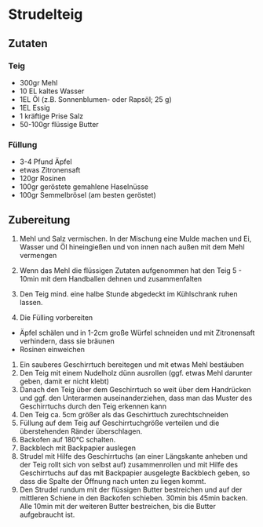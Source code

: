 # Strudelteig

## Zutaten

### Teig
- 300gr Mehl
- 10 EL kaltes Wasser
- 1EL Öl (z.B. Sonnenblumen- oder Rapsöl; 25 g)
- 1EL Essig
- 1 kräftige Prise Salz
- 50-100gr flüssige Butter

### Füllung
- 3-4 Pfund Äpfel
- etwas Zitronensaft
- 120gr Rosinen
- 100gr geröstete gemahlene Haselnüsse
- 100gr Semmelbrösel (am besten geröstet)

## Zubereitung

1. Mehl und Salz vermischen. In der Mischung eine Mulde machen und Ei, Wasser und Öl hineingießen und von
  innen nach außen mit dem Mehl vermengen
1. Wenn das Mehl die flüssigen Zutaten aufgenommen hat den Teig 5 - 10min mit dem Handballen dehnen und zusammenfalten
1. Den Teig mind. eine halbe Stunde abgedeckt im Kühlschrank ruhen lassen.

1. Die Fülling vorbereiten
  - Äpfel schälen und in 1-2cm große Würfel schneiden und mit Zitronensaft verhindern, dass sie bräunen
  - Rosinen einweichen
1. Ein sauberes Geschirrtuch bereitegen und mit etwas Mehl bestäuben
1. Den Teig mit einem Nudelholz dünn ausrollen (ggf. etwas Mehl darunter geben, damit er nicht klebt)
1. Danach den Teig über dem Geschirrtuch so weit über dem Handrücken und ggf. den Unterarmen auseinanderziehen, dass man das Muster des Geschirrtuchs durch den Teig erkennen kann
1. Den Teig ca. 5cm größer als das Geschirttuch zurechtschneiden
1. Füllung auf dem Teig auf Geschirrtuchgröße verteilen und die überstehenden Ränder überschlagen.
1. Backofen auf 180°C schalten.
1. Backblech mit Backpapier auslegen
1. Strudel mit Hilfe des Geschirrtuchs (an einer Längskante anheben und der Teig rollt sich von selbst auf) zusammenrollen und mit
  Hilfe des Geschirrtuchs auf das mit Backpapier ausgelegte Backblech geben, so dass die Spalte der Öffnung nach unten zu liegen kommt.
1. Den Strudel rundum mit der flüssigen Butter bestreichen und auf der mittleren Schiene in den Backofen schieben. 30min bis 45min backen. Alle 10min mit der weiteren Butter bestreichen, bis die Butter aufgebraucht ist.
